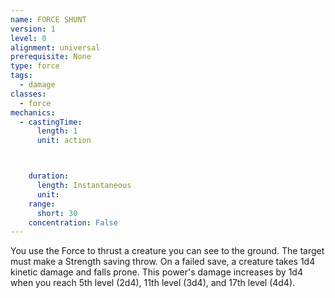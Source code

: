 ```yaml
---
name: FORCE SHUNT
version: 1
level: 0
alignment: universal
prerequisite: None
type: force
tags:
  - damage
classes:
  - force
mechanics:
  - castingTime:
      length: 1
      unit: action



    duration:
      length: Instantaneous
      unit: 
    range:
      short: 30
    concentration: False
---
```

You use the Force to thrust a creature you can see to
the ground. The target must make a Strength saving
throw. On a failed save, a creature takes 1d4 kinetic
damage and falls prone.
This power's damage increases by 1d4 when you
reach 5th level (2d4), 11th level (3d4), and 17th level
(4d4).

    